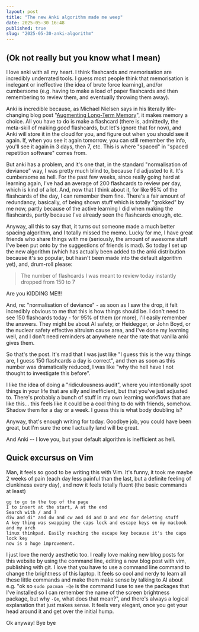 ```yaml
---
layout: post
title: "The new Anki algorithm made me weep" 
date: 2025-05-30 16:48
published: true 
slug: "2025-05-30-anki-algorithm"
---
```


## (Ok not really but you know what I mean) 
I love anki with all my heart. I think flashcards and memorisation are
incredibly underrated tools. I guess most people think that memorisation is
inelegant or ineffective (the idea of brute force learning), and/or cumbersome
(e.g. having to make a load of paper flashcards and then remembering to review
them, and eventually throwing them away).

Anki is incredible because, as Michael Nielsen says in his literally
life-changing blog post "[Augmenting Long-Term Memory](https://augmentingcognition.com/ltm.html)", it makes memory a choice.
All you have to do is make a flashcard (there is, admittedly, the meta-skill of
making _good_ flashcards, but let's ignore that for now), and Anki will store it
in the cloud for you, and figure out when you should see it again. If, when you
see it again tomorrow, you can still remember the info, you'll see it again in 3
days, then 7, etc. This is where "spaced" in "spaced repetition software" comes
from. 

But anki has a problem, and it's one that, in the standard "normalisation of
deviance" way, I was pretty much blind to, because I'd adjusted to it. It's cumbersome as hell. For the past
few weeks, since really going hard at learning again, I've had an average of 200
flashcards to review per day, which is kind of a lot. And, now that I think
about it, for like 95% of the flashcards of the day, I can remember them fine.
There's a fair amount of redundancy, basically, of being shown stuff which is
totally "grokked" by me now, partly because of the active learning I did when
making the flashcards, partly because I've already seen the flashcards enough,
etc. 

Anyway, all this to say that, it turns out someone made a much better spacing
algorithm, and I totally missed the memo. Lucky for me, I have great friends who
share things with me (seriously, the amount of awesome stuff I've been put onto
by the suggestions of friends is mad). So today I set up the new algorithm
(which has actually been added to the anki distribution because it's so popular,
but hasn't been made into the default algorithm yet), and, drum-roll please: 

> The number of flashcards I was meant to review today instantly dropped from
> 150 to 7

Are you KIDDING ME!!!

And, re: "normalisation of deviance" - as soon as I saw the drop, it felt
incredibly obvious to me that this is how things should be. I don't need to see
150 flashcards today - for 95% of them (or more), I'll easily remember the
answers. They might be about AI safety, or Heidegger, or John Boyd, or the
nuclear safety effective altruism cause area, and I've done my learning well,
and I don't need reminders at anywhere near the rate that vanilla anki gives
them.

So that's the post. It's mad that I was just like "I guess this is the way
things are, I guess 150 flashcards a day is correct", and then as soon as this
number was dramatically reduced, I was like "why the hell have I not thought to
investigate this before". 

I like the idea of doing a "ridiculousness audit", where you intentionally spot
things in your life that are silly and inefficient, but that you've just
adjusted to. There's probably a bunch of stuff in my own learning workflows that
are like this... this feels like it could be a cool thing to do with friends,
somehow. Shadow them for a day or a week. I guess this is what body doubling is? 

Anyway, that's enough writing for today. Goodbye job, you could have been great,
but I'm sure the one I actually land will be great. 

And Anki -- I love you, but your default algorithm is inefficient as hell.

## Quick excursus on Vim
Man, it feels so good to be writing this with Vim. It's funny, it took me maybe
2 weeks of pain (each day less painful than the last, but a definite feeling of
clunkiness every day), and now it feels totally fluent (the basic commands at
least)

```
gg to go to the top of the page
I to insert at the start, A at the end 
Search with / and ?
diw and di" and dw and cw and dd and D and etc for deleting stuff
A key thing was swapping the caps lock and escape keys on my macbook and my arch
linux thinkpad. Easily reaching the escape key because it's the caps lock key
now is a huge improvement. 
```

I just love the nerdy aesthetic too. I really love making new blog posts for
this website by using the command line, editing a new blog post with vim,
publishing with git. I love that you have to use a command line command to
change the brightness of this laptop. It feels so cool and nerdy to learn all
these little commands and make them make sense by talking to AI about e.g. "ok
so `sudo pacman -Qe` is the command I use to see the packages that I've
installed so I can remember the name of the screen brightness package, but why
`-Qe`, what does that mean?", and there's always a logical explanation that just
makes sense. It feels very elegant, once you get your head around it and get
over the initial hump. 

Ok anyway! Bye bye

